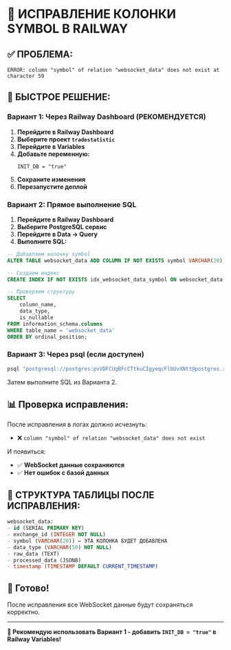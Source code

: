 # 🔧 ИСПРАВЛЕНИЕ КОЛОНКИ SYMBOL В RAILWAY

## ✅ **ПРОБЛЕМА:**
```
ERROR: column "symbol" of relation "websocket_data" does not exist at character 59
```

## 🚀 **БЫСТРОЕ РЕШЕНИЕ:**

### **Вариант 1: Через Railway Dashboard (РЕКОМЕНДУЕТСЯ)**

1. **Перейдите в Railway Dashboard**
2. **Выберите проект `tradestatistic`**
3. **Перейдите в Variables**
4. **Добавьте переменную:**
   ```
   INIT_DB = "true"
   ```
5. **Сохраните изменения**
6. **Перезапустите деплой**

### **Вариант 2: Прямое выполнение SQL**

1. **Перейдите в Railway Dashboard**
2. **Выберите PostgreSQL сервис**
3. **Перейдите в Data → Query**
4. **Выполните SQL:**

```sql
-- Добавляем колонку symbol
ALTER TABLE websocket_data ADD COLUMN IF NOT EXISTS symbol VARCHAR(20);

-- Создаем индекс
CREATE INDEX IF NOT EXISTS idx_websocket_data_symbol ON websocket_data(symbol);

-- Проверяем структуру
SELECT 
    column_name, 
    data_type, 
    is_nullable
FROM information_schema.columns 
WHERE table_name = 'websocket_data' 
ORDER BY ordinal_position;
```

### **Вариант 3: Через psql (если доступен)**

```bash
psql "postgresql://postgres:pvVDFCUgBFcCTtkuCIgyeqcFlbUvXNtt@postgres.railway.internal:5432/railway"
```

Затем выполните SQL из Варианта 2.

## 📊 **Проверка исправления:**

После исправления в логах должно исчезнуть:
- ❌ `column "symbol" of relation "websocket_data" does not exist`

И появиться:
- ✅ **WebSocket данные сохраняются**
- ✅ **Нет ошибок с базой данных**

## 🎯 **СТРУКТУРА ТАБЛИЦЫ ПОСЛЕ ИСПРАВЛЕНИЯ:**

```sql
websocket_data:
- id (SERIAL PRIMARY KEY)
- exchange_id (INTEGER NOT NULL)
- symbol (VARCHAR(20)) ← ЭТА КОЛОНКА БУДЕТ ДОБАВЛЕНА
- data_type (VARCHAR(50) NOT NULL)
- raw_data (TEXT)
- processed_data (JSONB)
- timestamp (TIMESTAMP DEFAULT CURRENT_TIMESTAMP)
```

## 🚀 **Готово!**

После исправления все WebSocket данные будут сохраняться корректно.

---
**🔧 Рекомендую использовать Вариант 1 - добавить `INIT_DB = "true"` в Railway Variables!** 